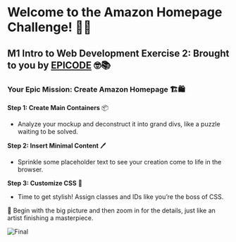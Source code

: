 # Welcome to the Amazon Homepage Challenge! 🛒🚀

## M1 Intro to Web Development Exercise 2: Brought to you by [EPICODE](epicode.com) 🤓📚

### Your Epic Mission: Create Amazon Homepage 🏗️🛍️

**Step 1: Create Main Containers** 📦
- Analyze your mockup and deconstruct it into grand divs, like a puzzle waiting to be solved.

**Step 2: Insert Minimal Content** 🖊️
- Sprinkle some placeholder text to see your creation come to life in the browser.

**Step 3: Customize CSS** 💅
- Time to get stylish! Assign classes and IDs like you’re the boss of CSS.

🚧 Begin with the big picture and then zoom in for the details, just like an artist finishing a masterpiece. 



![Final](https://github.com/Aoblu87/D2-CSS-Basics/assets/126720391/7939d959-72f6-41b6-bf2e-cfa640e1e019)
